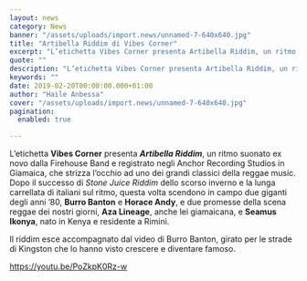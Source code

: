 ```yaml
---
layout: news
category: News
banner: "/assets/uploads/import.news/unnamed-7-640x640.jpg"
title: "Artibella Riddim di Vibes Corner"
excerpt: "L’etichetta Vibes Corner presenta Artibella Riddim, un ritmo suonato ex novo dalla Firehouse Band e registrato negli Anchor Recording Studios in Giamaica, che strizza l’occhio ad uno dei grandi classici della reggae music. Dopo il successo di Stone Juice Riddim dello scorso inverno e la lunga carrellata di italiani sul ritmo, questa volta scendono in campo due giganti degli anni [&hellip"
quote: ""
description: "L’etichetta Vibes Corner presenta Artibella Riddim, un ritmo suonato ex novo dalla Firehouse Band e registrato negli Anchor Recording Studios in Giamaica, che strizza l’occhio ad uno dei grandi classici della reggae music. Dopo il successo di Stone Juice Riddim dello scorso inverno e la lunga carrellata di italiani sul ritmo, questa volta scendono in campo due giganti degli anni [&hellip"
keywords: ""
date: 2019-02-20T00:00:00.000+01:00
author: "Haile Anbessa"
cover: "/assets/uploads/import.news/unnamed-7-640x640.jpg"
pagination:
  enabled: true

---
```


L’etichetta **Vibes Corner** presenta _**Artibella Riddim**_, un ritmo suonato ex novo dalla Firehouse Band e registrato negli Anchor Recording Studios in Giamaica, che strizza l’occhio ad uno dei grandi classici della reggae music. Dopo il successo di _Stone Juice Riddim_ dello scorso inverno e la lunga carrellata di italiani sul ritmo, questa volta scendono in campo due giganti degli anni ’80, **Burro Banton** e **Horace Andy**, e due promesse della scena reggae dei nostri giorni, **Aza Lineage**, anche lei giamaicana, e **Seamus Ikonya**, nato in Kenya e residente a Rimini.

Il riddim esce accompagnato dal video di Burro Banton, girato per le strade di Kingston che lo hanno visto crescere e diventare famoso.

https://youtu.be/PoZkpK0Rz-w